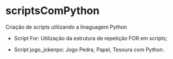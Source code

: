 # scriptsComPython
 Criação de scripts utilizando a linaguagem Python
 
 - Script For: Utilização da estrutura de repetição FOR em scripts;
 
 - Script jogo_jokenpo: Jogo Pedra, Papel, Tesoura com Python. 
